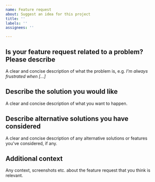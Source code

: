 ```yaml
---
name: Feature request
about: Suggest an idea for this project
title: ''
labels: ''
assignees: ''

---
```


## Is your feature request related to a problem? Please describe

A clear and concise description of what the problem is, e.g. _I'm always frustrated when [...]_

## Describe the solution you would like

A clear and concise description of what you want to happen.

## Describe alternative solutions you have considered

A clear and concise description of any alternative solutions or features you've considered, if any.

## Additional context

Any context, screenshots etc. about the feature request that you think is relevant.
